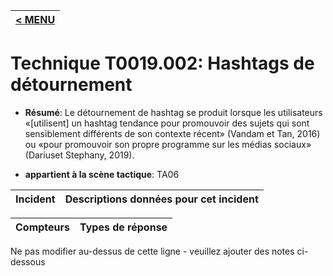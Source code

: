 |[< MENU](../../README.md)|
|---|
# Technique T0019.002: Hashtags de détournement

* **Résumé**: Le détournement de hashtag se produit lorsque les utilisateurs «[utilisent] un hashtag tendance pour promouvoir des sujets qui sont sensiblement différents de son contexte récent» (Vandam et Tan, 2016) ou «pour promouvoir son propre programme sur les médias sociaux» (Dariuset Stephany, 2019).

* **appartient à la scène tactique**: TA06


|Incident |Descriptions données pour cet incident |
|-------- |-------------------- |



|Compteurs |Types de réponse |
|-------- |-------------- |


Ne pas modifier au-dessus de cette ligne - veuillez ajouter des notes ci-dessous